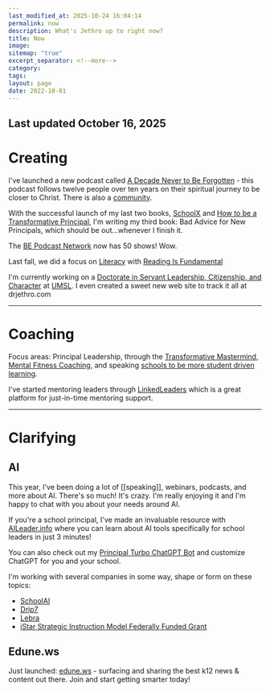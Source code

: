 ```yaml
---
last_modified_at: 2025-10-24 16:04:14
permalink: now
description: What's Jethro up to right now?
title: Now
image:
sitemap: "true"
excerpt_separator: <!--more-->
category:
tags:
layout: page
date: 2022-10-01
---
```

## Last updated October 16, 2025
# Creating


I've launched a new podcast called [A Decade Never to Be Forgotten](https://adecadenevertobeforgotten.com) - this podcast follows twelve people over ten years on their spiritual journey to be closer to Christ. There is also a [community][12].

With the successful launch of my last two books, [SchoolX][0] and [How to be a Transformative Principal][1], I'm writing my third book: Bad Advice for New Principals, which should be out...whenever I finish it. 

The [BE Podcast Network][2] now has 50 shows! Wow. 

Last fall, we did a focus on [Literacy](https://literacy.bepodcast.network) with [Reading Is Fundamental](https://rif.org)

I'm currently working on a [Doctorate in Servant Leadership, Citizenship, and Character](https://drjethro.com) at [UMSL](https://umsl.edu). I even created a sweet new web site to track it all at drjethro.com
- - - 
# Coaching

Focus areas: Principal Leadership, through the [Transformative Mastermind][4], [Mental Fitness Coaching][5], and speaking [schools to be more student driven learning][6]. 

I've started mentoring leaders through [LinkedLeaders](https://linkedleaders.com) which is a great platform for just-in-time mentoring support. 

- - -

# Clarifying

## AI
This year, I've been doing a lot of [[speaking]], webinars, podcasts, and more about AI. There's so much! It's crazy. I'm really enjoying it and I'm happy to chat with you about your needs around AI. 

If you're a school principal, I've made an invaluable resource with [AILeader.info][7] where you can learn about AI tools specifically for school leaders in just 3 minutes! 

You can also check out my [Principal Turbo ChatGPT Bot][8] and customize ChatGPT for you and your school.

I'm working with several companies in some way, shape or form on these topics: 
- [SchoolAI](https://schoolai.com)
- [Drip7](https://drip7.com)
- [Lebra](https://Lebrahq.com)
- [iStar Strategic Instruction Model Federally Funded Grant](https://sim.ku.edu/sim-reading-programs)

## Edune.ws
Just launched: [edune.ws][9] - surfacing and sharing the best k12 news & content out there. Join and start getting smarter today!


[0]: https://amzn.to/34j8fOT
[1]: https://amzn.to/3r1MD8O
[2]: https://bepodcast.network/
[3]: https://transformativeprincipal.org/summer-of-ai
[4]: http://jethrojones.com/mastermind
[5]: https://transformative-principal.ck.page/products/mental-fitness-coaching
[6]: http://jethrojones.com/speaking
[7]: https://aileader.info/
[8]: https://ruckusmakers.substack.com?utm_source=navbar&utm_medium=web&r=ac8cl
[9]: https://edune.ws
[10]: https://bepodcast.network
[11]: https://transformativeprincipal.transistor.fm/summer-of-ai
[12]: https://www.skool.com/a-decade-never-to-be-forgotten-4407/about
